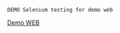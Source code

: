 ```
DEMO Selenium testing for demo web
```

[Demo WEB](https://clip-sharing-reactjs.herokuapp.com/clips)
